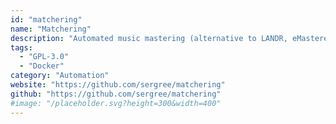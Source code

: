 ```yaml
---
id: "matchering"
name: "Matchering"
description: "Automated music mastering (alternative to LANDR, eMastered, and MajorDecibel)."
tags:
  - "GPL-3.0"
  - "Docker"
category: "Automation"
website: "https://github.com/sergree/matchering"
github: "https://github.com/sergree/matchering"
#image: "/placeholder.svg?height=300&width=400"
---
```



